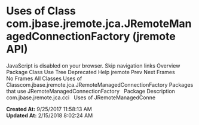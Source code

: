 # Uses of Class com.jbase.jremote.jca.JRemoteManagedConnectionFactory (jremote   API)

JavaScript is disabled on your browser. Skip navigation links Overview Package Class Use Tree Deprecated Help jremote Prev Next Frames No Frames All Classes Uses of Classcom.jbase.jremote.jca.JRemoteManagedConnectionFactory Packages that use JRemoteManagedConnectionFactory   Package Description com.jbase.jremote.jca.cci   Uses of JRemoteManagedConne  

**Created At:** 9/25/2017 11:58:13 AM  
**Updated At:** 2/15/2018 8:02:24 AM  

